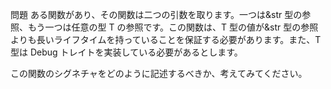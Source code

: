 問題
ある関数があり、その関数は二つの引数を取ります。一つは&str 型の参照、もう一つは任意の型 T の参照です。この関数は、T 型の値が&str 型の参照よりも長いライフタイムを持っていることを保証する必要があります。また、T 型は Debug トレイトを実装している必要があるとします。

この関数のシグネチャをどのように記述するべきか、考えてみてください。
